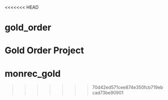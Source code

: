 <<<<<<< HEAD
# gold_order
Gold Order Project
=======
# monrec_gold
>>>>>>> 70d42ed571cee874e350fcb719ebcad73be90901
